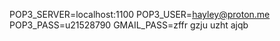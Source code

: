 
POP3_SERVER=localhost:1100
POP3_USER=hayley@proton.me
POP3_PASS=u21528790
GMAIL_PASS=zffr gzju uzht ajqb

